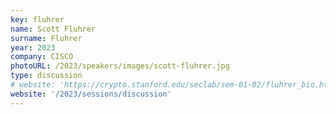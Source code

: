 ```yaml
---
key: fluhrer
name: Scott Fluhrer
surname: Fluhrer 
year: 2023
company: CISCO
photoURL: /2023/speakers/images/scott-fluhrer.jpg
type: discussion
# website: 'https://crypto.stanford.edu/seclab/sem-01-02/fluhrer_bio.html'
website: '/2023/sessions/discussion'
---
```

